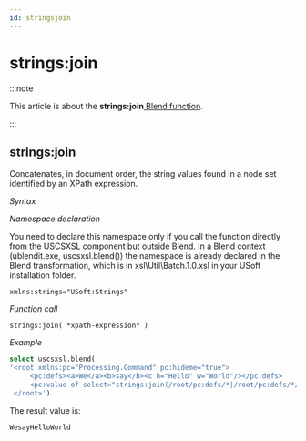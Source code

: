 ```yaml
---
id: stringsjoin
---
```


# strings:join




:::note

This article is about the **strings:join**[ Blend function](/Repositories/Blend_functions).

:::

## **strings:join**

Concatenates, in document order, the string values found in a node set identified by an XPath expression.

*Syntax*

*Namespace declaration*

You need to declare this namespace only if you call the function directly from the USCSXSL component but outside Blend. In a Blend context (ublendit.exe, uscsxsl.blend()) the namespace is already declared in the Blend transformation, which is in xsl\\Util\\Batch.1.0.xsl in your USoft installation folder.

```
xmlns:strings="USoft:Strings"
```

*Function call*

```
strings:join( *xpath-expression* )
```

*Example*

```sql
select uscsxsl.blend(
'<root xmlns:pc="Processing.Command" pc:hideme="true">
     <pc:defs><a>We</a><b>say</b><c h="Hello" w="World"/></pc:defs>
     <pc:value-of select="strings:join(/root/pc:defs/*|/root/pc:defs/*/@*)"/>
 </root>')
```

The result value is:

```
WesayHelloWorld
```

 